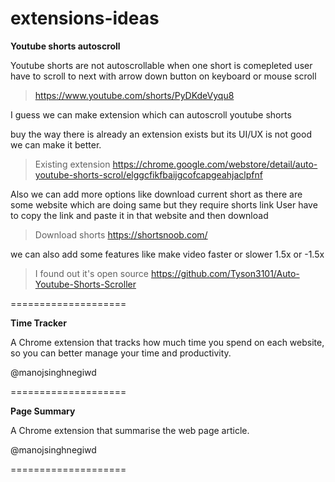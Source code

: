 # extensions-ideas

**Youtube shorts autoscroll**

Youtube shorts are not autoscrollable when one short is comepleted user have to scroll to next
with arrow down button on keyboard or mouse scroll

> https://www.youtube.com/shorts/PyDKdeVyqu8

I guess we can make extension which can autoscroll youtube shorts 

buy the way there is already an extension exists but its UI/UX is not good we can make it better.

> Existing extension
> https://chrome.google.com/webstore/detail/auto-youtube-shorts-scrol/elggcfikfbaijgcofcapgeahjaclpfnf


Also we can add more options like download current short as there are some website which are doing same but they require shorts link
User have to copy the link and paste it in that website and then download 

> Download shorts
> https://shortsnoob.com/

we can also add some features like make video faster or slower 1.5x or -1.5x

> I found out it's open source https://github.com/Tyson3101/Auto-Youtube-Shorts-Scroller

====================

**Time Tracker**

A Chrome extension that tracks how much time you spend on each website, so you can better manage your time and productivity.

@manojsinghnegiwd

====================

**Page Summary**

A Chrome extension that summarise the web page article.

@manojsinghnegiwd


====================
